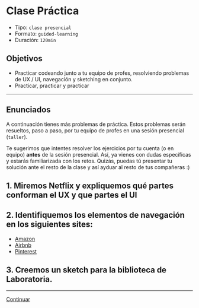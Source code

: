 # Clase Práctica
- Tipo: `clase presencial`
- Formato: `guided-learning`
- Duración: `120min`

## Objetivos
- Practicar codeando junto a tu equipo de profes, resolviendo problemas de
UX / UI, navegación y sketching en conjunto.
- Practicar, practicar y practicar
***

## Enunciados
A continuación tienes más problemas de práctica. Estos problemas serán
resueltos, paso a paso, por tu equipo de profes en una sesión
presencial (`taller`).

Te sugerimos que intentes resolver los ejercicios por tu cuenta (o en equipo)
**antes** de la sesión presencial. Así, ya vienes con dudas específicas y
estarás familiarizada con los retos. Quizás, puedas tú presentar tu solución
ante el resto de la clase y así ayduar al resto de tus compañeras :)

## 1. Miremos Netflix y expliquemos qué partes conforman el UX y que partes el UI


## 2. Identifiquemos los elementos de navegación en los siguientes sites:
 
 * [Amazon](http://amazon.com/)
 * [Airbnb](http://airbnb.com)
 * [Pinterest](http://pinterest.com)

 
## 3. Creemos un sketch para la biblioteca de Laboratoria. 



***
[Continuar](/01-bootcamp/03-user-experience-design-bootcamp-2017-2/00-intro-ux-design/09-ux-challenges.md)
